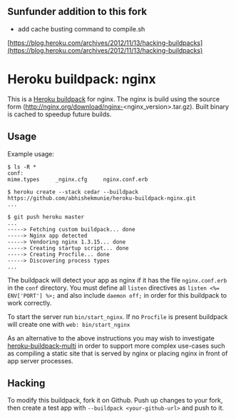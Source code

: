 Sunfunder addition to this fork
-------------------------------
- add cache busting command to compile.sh

[https://blog.heroku.com/archives/2012/11/13/hacking-buildpacks](https://blog.heroku.com/archives/2012/11/13/hacking-buildpacks)

Heroku buildpack: nginx
=======================

This is a [Heroku buildpack](http://devcenter.heroku.com/articles/buildpack) for nginx.
The nginx is build using the source form (http://nginx.org/download/nginx-<nginx_version>.tar.gz).
Built binary is cached to speedup future builds.

Usage
-----

Example usage:

    $ ls -R *
    conf:
    mime.types     _nginx.cfg     nginx.conf.erb

    $ heroku create --stack cedar --buildpack https://github.com/abhishekmunie/heroku-buildpack-nginx.git
    ...

    $ git push heroku master
    ...
    -----> Fetching custom buildpack... done
    -----> Nginx app detected
    -----> Vendoring nginx 1.3.15... done
    -----> Creating startup script... done
    -----> Creating Procfile... done
    -----> Discovering process types
    ...

The buildpack will detect your app as nginx if it has the file
`nginx.conf.erb` in the `conf` directory. You must define all `listen`
directives as `listen <%= ENV['PORT'] %>;` and also include `daemon off;` in
order for this buildpack to work correctly.

To start the server run `bin/start_nginx`.
If no `Procfile` is present buildpack will create one with `web: bin/start_nginx`

As an alternative to the above instructions you may wish to investigate
[heroku-buildpack-multi](https://github.com/ddollar/heroku-buildpack-multi)
in order to support more complex use-cases such as compiling a static site
that is served by nginx or placing nginx in front of app server processes.

Hacking
-------

To modify this buildpack, fork it on Github. Push up changes to your fork, then
create a test app with `--buildpack <your-github-url>` and push to it.
